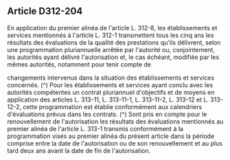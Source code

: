 ## Article D312-204

En application du premier alinéa de l'article L. 312-8, les établissements et services mentionnés à l'article
L. 312-1 transmettent tous les cinq ans les résultats des évaluations de la qualité des prestations qu'ils
délivrent, selon une programmation pluriannuelle arrêtée par l'autorité ou, conjointement, les autorités ayant
délivré l'autorisation et, le cas échéant, modifiée par les mêmes autorités, notamment pour tenir compte de

changements intervenus dans la situation des établissements et services concernés. (^)
Pour les établissements et services ayant conclu avec les autorités compétentes un contrat pluriannuel
d'objectifs et de moyens en application des articles L. 313-11, L. 313-11-1, L. 313-11-2, L. 313-12 et L.
313-12-2, cette programmation est établie conformément aux calendriers d'évaluations prévus dans les
contrats. (^)
Sont pris en compte pour le renouvellement de l'autorisation les résultats des évaluations mentionnés au
premier alinéa de l'article L. 313-1 transmis conformément à la programmation visés au premier alinéa du
présent article dans la période comprise entre la date de l'autorisation ou de son renouvellement et au plus
tard deux ans avant la date de fin de l'autorisation.

